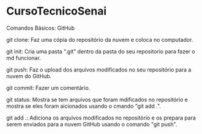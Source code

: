 # CursoTecnicoSenai

Comandos Básicos: GitHub

git clone: Faz uma cópia do repositório da nuvem e coloca no computador.


git init: Cria uma pasta ".git" dentro da pasta do seu repositorio para fazer o md funcionar.


git push: Faz o upload dos arquivos modificados no seu repositório para a nuvem do GitHub.


git commit:  Fazer um comentário.


git status: Mostra se tem arquivos que foram mdificados no repositório e mostra se eles foram aicionados usando o cmando "git add .".


git add .: Adiciona os arquivos modificados no repositório e os prepara para serem enviados para a nuvem GitHub usando o comando "git push".